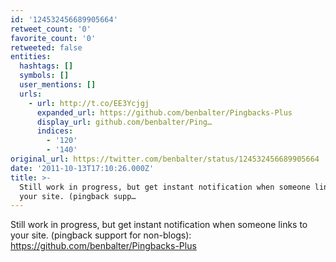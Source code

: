 ```yaml
---
id: '124532456689905664'
retweet_count: '0'
favorite_count: '0'
retweeted: false
entities:
  hashtags: []
  symbols: []
  user_mentions: []
  urls:
    - url: http://t.co/EE3Ycjgj
      expanded_url: https://github.com/benbalter/Pingbacks-Plus
      display_url: github.com/benbalter/Ping…
      indices:
        - '120'
        - '140'
original_url: https://twitter.com/benbalter/status/124532456689905664
date: '2011-10-13T17:10:26.000Z'
title: >-
  Still work in progress, but get instant notification when someone links to
  your site. (pingback supp…
---
```


Still work in progress, but get instant notification when someone links to your site. (pingback support for non-blogs): https://github.com/benbalter/Pingbacks-Plus